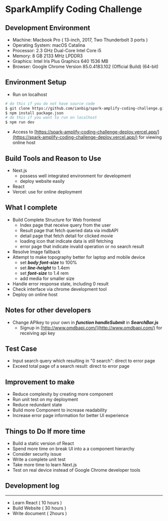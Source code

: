 # SparkAmplify Coding Challenge

## Development Environment
- Machine: Macbook Pro ( 13-inch, 2017, Two Thunderbolt 3 ports )
- Operating System: macOS Catalina
- Processor: 2.3 GHz Dual-Core Intel Core i5
- Memory: 8 GB 2133 MHz LPDDR3
- Graphics: Intel Iris Plus Graphics 640 1536 MB
- Browser: Google Chrome Version 85.0.4183.102 (Official Build) (64-bit)

## Environment Setup
- Run on localhost

```bash
# do this if you do not have source code
$ git clone https://github.com/ianbig/spark-amplify-coding-challenge.git
$ npm install package.json
# do this if you want to run on localhost
$ npm run dev
```

- Access to [https://spark-amplify-coding-challenge-deploy.vercel.app/](https://spark-amplify-coding-challenge-deploy.vercel.app/) for viewing online host

## Build Tools and Reason to Use
- Next.js
    - possess well integrated environment for development
    - deploy website easily
- React
- Vercel: use for online deployment

## What I complete
- Build Complete Structure for Web frontend
    - Index page that receive query from the user
    - Result page that fetch queried data via imdbAPI
    - detail page that fetch detail for clicked movie
    - loading icon that indicate data is still fetching
    - error page that indicate invalid operation or no search result
- Resolve Image fallback
- Attempt to make topography better for laptop and  mobile device
    - set ***body font-size*** to 100%
    - set ***line-height*** to 1.4em
    - set ***font-size*** to 1.4 rem
    - add media for smaller size
- Handle error response state, including 0 result
- Check interface via chrome development tool
- Deploy on online host

## Notes for other developers
- Change APIkey to your own in ***function handleSubmit*** in ***SearchBar.js***
    - Signup in [http://www.omdbapi.com/](http://www.omdbapi.com/) for receiving api key

## Test Case
- Input search query which resulting in "0 search": direct to error page
- Exceed total page of a search result: direct to error page

## Improvement to make
- Reduce complexity by creating more component
- Run unit test on my deployment
- Reduce redundant state
- Build more Component to increase readability
- Increase error page information for better UI experience

## Things to Do If more time
- Build a static version of React
- Spend more time on break UI into a a component hierarchy
- Consider security issue
- Write a complete unit test
- Take more time to learn Next.js
- Test on real device instead of Google Chrome developer tools

## Development log

---

- Learn React ( 10 hours )
- Build Website ( 30 hours )
- Write document ( 2hours )
